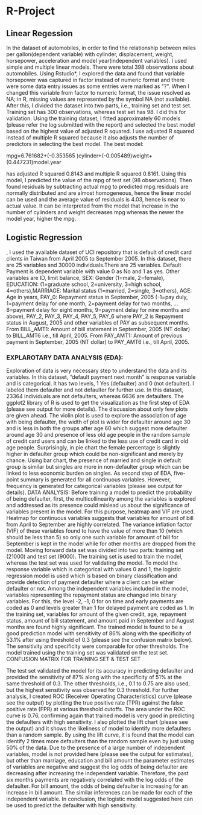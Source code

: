 # R-Project
## Linear Regession

In the dataset of automobiles, in order to find the relationship between miles per gallon(dependent variable) with cylinder, displacement,
weight, horsepower, acceleration and model year(independent variables). I used simple and multiple linear models. There were total 398 
observations about automobiles. Using Rstudio*, I explored the data and found that variable horsepower was captured in factor instead of
numeric format and there were some data entry issues as some entries were marked as "?". When I changed this variable from factor to 
numeric format, the issue resolved as NA; in R, missing values are represented by the symbol NA (not available). After this, I divided the
dataset into two parts, i.e., training set and test set. Training set has 300 observations, whereas test set has 98. I did this for 
validation. Using the training dataset, I fitted approximately 60 models (please refer the log submitted with the report) and selected the
best model based on the highest value of adjusted R squared. I use adjusted R squared  instead of multiple R squared because it also 
adjusts the number of predictors in selecting the best model. The best model: 
	
mpg=6.761682+(-0.353565 )cylinder+(-0.005489)weight+(0.447231)model.year

has adjusted R squared 0.8143 and multiple R squared 0.8161. Using this model, I predicted the value of the mpg of test set
(98 observations). Then found residuals by subtracting actual mpg to predicted mpg.residuals are normally distributed and are almost 
homogeneous, hence the linear model can be used and the average value of residuals is 4.03,  hence is near to actual value. It can be
interpreted from the model that increase in the number of cylinders and weight decreases mpg whereas the newer the model year, higher 
the mpg. 

## Logistic Regression

, I used the available dataset of UCI repository that is default of credit card clients in Taiwan from April 2005 to September 2005. 
In this dataset, there are 25 variables and 30000 individuals.There are 25 variables. Default Payment is dependent variable with value 0
as No and 1 as yes. Other variables are ID, limit balance, SEX: Gender (1=male, 2=female), EDUCATION: (1=graduate school, 
2=university, 3=high school, 4=others),MARRIAGE: Marital status (1=married, 2=single, 3=others), AGE: Age in years, PAY_0: Repayment 
status in September, 2005 (-1=pay duly, 1=payment delay for one month, 2=payment delay for two months, … 8=payment delay for eight 
months, 9=payment delay for nine months and above), PAY_2, PAY_3, PAY_4, PAY_5, PAY_6 where PAY_2 is Repayment status in August, 2005
and other variables of PAY as subsequent months. From BILL_AMT1: Amount of bill statement in September, 2005 (NT dollar) to BILL_AMT6
i.e., till April, 2005. From PAY_AMT1: Amount of previous payment in September, 2005 (NT dollar) to PAY_AMT6 i.e., till April, 2005.

### EXPLAROTARY DATA ANALYSIS (EDA):
Exploration of data is very necessary step to understand the data and its variables.  In this dataset, “default payment next month” is 
response variable and is categorical. It has two levels, 1 Yes (defaulter) and 0 (not defaulter). I labeled them defaulter and not 
defaulter for further use. In this dataset, 23364 individuals are not defaulters, whereas 6636 are defaulters. 
The ggplot2 library of R is used to get the visualization as the first step of EDA (please see output for more details).
The discussion about only few plots are given ahead. The violin plot is used to explore the association of age with being defaulter,
the width of plot is wider for defaulter around age 30 and is less in both the groups after age 60 which suggest more defaulter around 
age 30 and presence of less old age people in the random sample of credit card users and can be linked to the less use of credit card in
old age people. Surprisingly, in pie chart the female percentage is slightly higher in defaulter group which could be non-significant
and merely by chance. Using bar chart, the presence of married and single in default group is similar but singles are more in 
non-defaulter group which can be linked to less economic burden on singles. As second step of EDA, five-point summary is generated for
all continuous variables. However, frequency is generated for categorical variables (please see output for details). 
DATA ANALYSIS:
Before training a model to predict the probability of being defaulter, first, the multicollinearity among the variables is explored and 
addressed as its presence could mislead us about the significance of variables present in the model. For this purpose, heatmap and
VIF are used.  Heatmap for continuous variables suggests that variables for amount of bill from April to September are highly correlated.
The variance inflation factor (VIF) of these variables found to have the value of more than 10 (which should be less than 5) so only one
such variable for amount of bill for September is kept in the model while for other months are dropped from the model. Moving forward 
data set was divided into two parts: training set (21000) and test set (9000). The training set is used to train the model, whereas the
test set was used for validating the model. To model the response variable which is categorical with values 0 and 1, the logistic
regression model is used which is based on binary classification and provide detection of payment defaulter where a client can be either
defaulter or not.  Among the independent variables included in the model, variables representing the repayment status are changed into 
binary variables. For this, the level -2, -1, 0 for on time and early payments are coded as 0 and levels greater than 1 for delayed 
payment are coded as 1. In the training set, variables for amount of the given credit, age, repayment status, amount of bill statement,
and amount paid in September and August months are found highly significant. The trained model is found to be a good prediction model 
with sensitivity of 86% along with the specificity of 53.1% after using threshold of 0.3 (please see the confusion matrix below).
The sensitivity and specificity were comparable for other thresholds. The model trained using the training set was validated on the test
set. 
CONFUSION MATRIX FOR TRAINING SET & TEST SET
 
The test set validated the model for its accuracy in predicting defaulter and provided the sensitivity of 87% along with the specificity of 51% at the same threshold of 0.3. The other thresholds, i.e., 0.1 to 0.75 are also used, but the highest sensitivity was observed for 0.3 threshold. For further analysis, I created ROC (Receiver Operating Characteristics) curve (please see the output) by plotting the true positive rate (TPR) against the false positive rate (FPR) at various threshold cutoffs. The area under the ROC curve is 0.76, confirming again that trained model is very good in predicting the defaulters with high sensitivity. I also plotted the lift chart (please see the output) and it shows the likeliness of model to identify more defaulters than a random sample. By using the lift curve, it is found that the model can identify 2 times more defaulters than the random sample even by just using 50% of the data. Due to the presence of a large number of independent variables, model is not provided here (please see the output for estimates), but other than marriage, education and bill amount the parameter estimates of variables are negative and suggest the log odds of being defaulter are decreasing after increasing the independent variable. Therefore, the past six months payments are negatively correlated with the log odds of the defaulter. For bill amount, the odds of being defaulter is increasing for an increase in bill amount. The similar inferences can be made for each of the independent variable. In conclusion, the logistic model suggested here can be used to predict the defaulter with high sensitivity. 
